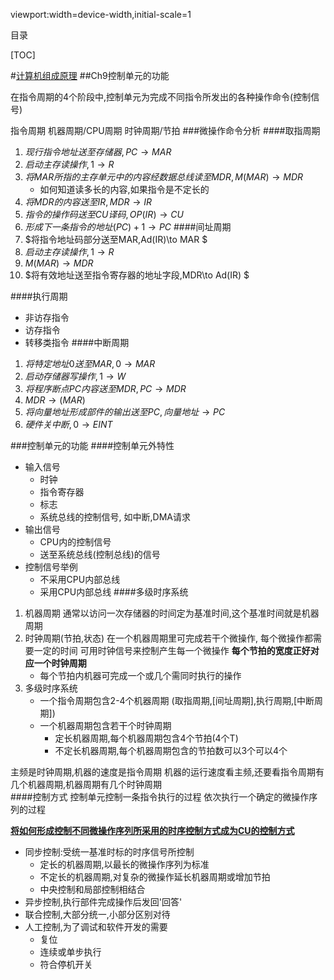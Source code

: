 viewport:width=device-width,initial-scale=1

目录

[TOC]

#[计算机组成原理](...)
##Ch9控制单元的功能


在指令周期的4个阶段中,控制单元为完成不同指令所发出的各种操作命令(控制信号)

指令周期
机器周期/CPU周期
时钟周期/节拍
###微操作命令分析
####取指周期
1. $现行指令地址送至存储器,PC\to MAR$
2. $启动主存读操作,1\to R$
3. $将MAR所指的主存单元中的内容经数据总线读至MDR,M(MAR)\to MDR$
	+ 如何知道读多长的内容,如果指令是不定长的
4. $将MDR的内容送至IR,MDR\to IR$
5. $指令的操作码送至CU译码,OP(IR)\to CU$
6. $形成下一条指令的地址(PC)+1\to PC$
####间址周期
1. $将指令地址码部分送至MAR,Ad(IR)\to MAR $
2. $启动主存读操作,1\to R$
3. $M(MAR)\to MDR$
4. $将有效地址送至指令寄存器的地址字段,MDR\to Ad(IR)  $

####执行周期
+ 非访存指令
+ 访存指令
+ 转移类指令
####中断周期
1. $将特定地址0送至MAR,0\to MAR$
2. $启动存储器写操作,1\to W$
3. $将程序断点PC内容送至MDR,PC\to MDR$
4. $MDR\to (MAR)$
5. $将向量地址形成部件的输出 送至PC,向量地址\to PC$
6. $硬件关中断,0\to EINT$

###控制单元的功能
####控制单元外特性
+ 输入信号
	- 时钟
	- 指令寄存器
	- 标志
	- 系统总线的控制信号,
	如中断,DMA请求
+ 输出信号
	- CPU内的控制信号
	- 送至系统总线(控制总线)的信号
+ 控制信号举例
	- 不采用CPU内部总线
	- 采用CPU内部总线
####多级时序系统
1. 机器周期
通常以访问一次存储器的时间定为基准时间,这个基准时间就是机器周期
2. 时钟周期(节拍,状态)
在一个机器周期里可完成若干个微操作,
每个微操作都需要一定的时间
可用时钟信号来控制产生每一个微操作
**每个节拍的宽度正好对应一个时钟周期**
	+ 每个节拍内机器可完成一个或几个需同时执行的操作
3. 多级时序系统
	+ 一个指令周期包含2-4个机器周期
	(取指周期,[间址周期],执行周期,[中断周期])
	+ 一个机器周期包含若干个时钟周期
		- 定长机器周期,每个机器周期包含4个节拍(4个T)
		- 不定长机器周期,每个机器周期包含的节拍数可以3个可以4个

主频是时钟周期,机器的速度是指令周期
机器的运行速度看主频,还要看指令周期有几个机器周期,机器周期有几个时钟周期		
####控制方式
控制单元控制一条指令执行的过程
依次执行一个确定的微操作序列的过程

**<u>将如何形成控制不同微操作序列所采用的时序控制方式成为CU的控制方式</u>**

+ 同步控制:受统一基准时标的时序信号所控制
	- 定长的机器周期,以最长的微操作序列为标准
	- 不定长的机器周期,对复杂的微操作延长机器周期或增加节拍
	- 中央控制和局部控制相结合
+ 异步控制,执行部件完成操作后发回'回答'
+ 联合控制,大部分统一,小部分区别对待
+ 人工控制,为了调试和软件开发的需要
	- 复位
	- 连续或单步执行
	- 符合停机开关
